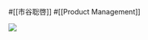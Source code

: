 #[[市谷聡啓]] #[[Product Management]]

![](https://m.media-amazon.com/images/I/41txD1eZGrL._SY291_BO1,204,203,200_QL40_ML2_.jpg)